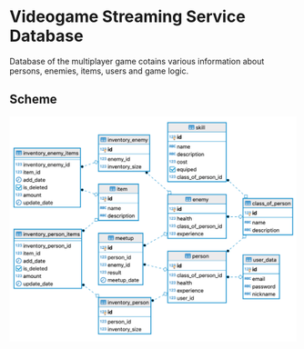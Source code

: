 # Videogame Streaming Service Database

Database of the multiplayer game cotains various information about persons, enemies, items, users and game logic.

## Scheme

![Relationship Scheme](/Images/Scheme1.png)
